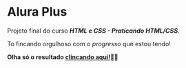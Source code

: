 # Alura Plus
Projeto final do curso **_HTML e CSS - Praticando HTML/CSS_**.

To fincando orgulhoso com o _progresso_ que estou tendo! 

**Olha só o resultado [clincando aqui!](https://alura-plus-ten-roan.vercel.app/)🔗👀**
